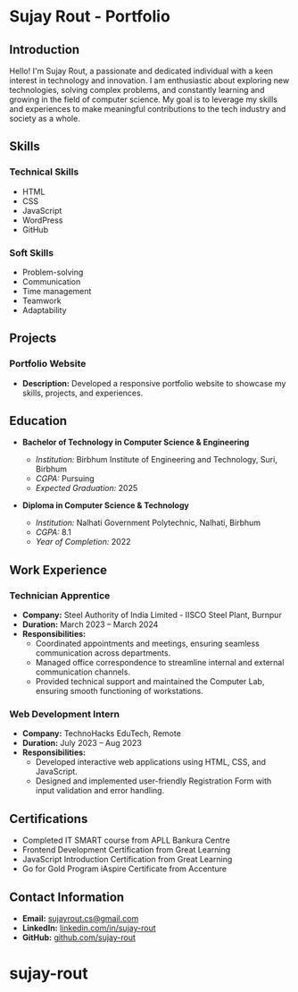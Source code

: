 # Sujay Rout - Portfolio

## Introduction
Hello! I'm Sujay Rout, a passionate and dedicated individual with a keen interest in technology and innovation. I am enthusiastic about exploring new technologies, solving complex problems, and constantly learning and growing in the field of computer science. My goal is to leverage my skills and experiences to make meaningful contributions to the tech industry and society as a whole.

## Skills
### Technical Skills
- HTML
- CSS
- JavaScript
- WordPress
- GitHub

### Soft Skills
- Problem-solving
- Communication
- Time management
- Teamwork
- Adaptability

## Projects
### Portfolio Website
- **Description:** Developed a responsive portfolio website to showcase my skills, projects, and experiences.

## Education
- **Bachelor of Technology in Computer Science & Engineering**
  - *Institution:* Birbhum Institute of Engineering and Technology, Suri, Birbhum
  - *CGPA:* Pursuing
  - *Expected Graduation:* 2025

- **Diploma in Computer Science & Technology**
  - *Institution:* Nalhati Government Polytechnic, Nalhati, Birbhum
  - *CGPA:* 8.1
  - *Year of Completion:* 2022

## Work Experience
### Technician Apprentice
- **Company:** Steel Authority of India Limited - IISCO Steel Plant, Burnpur
- **Duration:** March 2023 – March 2024
- **Responsibilities:**
  - Coordinated appointments and meetings, ensuring seamless communication across departments.
  - Managed office correspondence to streamline internal and external communication channels.
  - Provided technical support and maintained the Computer Lab, ensuring smooth functioning of workstations.

### Web Development Intern
- **Company:** TechnoHacks EduTech, Remote
- **Duration:** July 2023 – Aug 2023
- **Responsibilities:**
  - Developed interactive web applications using HTML, CSS, and JavaScript.
  - Designed and implemented user-friendly Registration Form with input validation and error handling.

## Certifications
- Completed IT SMART course from APLL Bankura Centre
- Frontend Development Certification from Great Learning
- JavaScript Introduction Certification from Great Learning
- Go for Gold Program iAspire Certificate from Accenture

## Contact Information
- **Email:** sujayrout.cs@gmail.com
- **LinkedIn:** [linkedin.com/in/sujay-rout](https://www.linkedin.com/in/sujay-rout)
- **GitHub:** [github.com/sujay-rout](https://github.com/sujay-rout)
# sujay-rout

